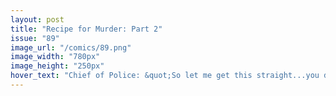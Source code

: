 ```yaml
---
layout: post
title: "Recipe for Murder: Part 2"
issue: "89"
image_url: "/comics/89.png"
image_width: "780px"
image_height: "250px"
hover_text: "Chief of Police: &quot;So let me get this straight...you didn't notice the name written in blood the first time, hired a private investigator and then arrested him on the spot because his name was the same as the one you failed to notice initially?&quot;"
---
```


